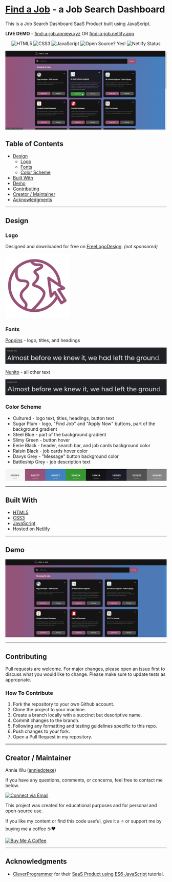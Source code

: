 # [Find a Job](https://find-a-job.anniew.xyz/) - a Job Search Dashboard

This is a Job Search Dashboard SaaS Product built using JavaScript.

**LIVE DEMO** - [find-a-job.anniew.xyz](https://find-a-job.anniew.xyz/) OR [find-a-job.netlify.app](https://find-a-job.netlify.app/)

<p align="center">
    <img alt="HTML5" src="https://img.shields.io/badge/-HTML5-E44D26?style=flat&logo=html5&logoColor=white"/>
    <img alt="CSS3" src="https://img.shields.io/badge/-CSS3-2965f1?style=flat&logo=css3&logoColor=white"/>
    <img alt="JavaScript" src="https://img.shields.io/badge/-JavaScript-F0DB4F?style=flat&logo=javascript&logoColor=white"/>
    <img alt="Open Source? Yes!" src="https://badgen.net/badge/Open%20Source%20%3F/Yes%21/blue?icon=github"/>
    <img alt="Netlify Status" src="https://api.netlify.com/api/v1/badges/a891ded1-149c-4ba6-a3dc-2a6aad1bd1f8/deploy-status"/>

</p>

<p align="center">
    <img alt="Screenshot" src="./img/screenshot.png" width="700px">
</p>

## Table of Contents

- [Design](#design)
  - [Logo](#logo)
  - [Fonts](#fonts)
  - [Color Scheme](#color-scheme)
- [Built With](#built-with)
- [Demo](#demo)
- [Contributing](#contributing)
- [Creator / Maintainer](#creator-maintainer)
- [Acknowledgments](#acknowledgments)

---

## Design

### Logo

Designed and downloaded for free on [FreeLogoDesign](https://www.freelogodesign.org/). _(not sponsored)_

<img alt="Logo" src="./img/logo.png">

### Fonts

[Poppins](https://fonts.google.com/specimen/Poppins) - logo, titles, and headings

<img alt="Font Example Screenshot" src="./img/poppins.png">

[Nunito](https://fonts.google.com/specimen/Nunito) - all other text

<img alt="Font Example Screenshot" src="./img/nunito.png">

### Color Scheme

- Cultured - logo text, titles, headings, button text
- Sugar Plum - logo, "Find Job" and "Apply Now" buttons, part of the background gradient
- Steel Blue - part of the background gradient
- Slimy Green - button hover
- Eerie Black - header, search bar, and job cards background color
- Raisin Black - job cards hover color
- Davys Grey - "Message" button background color
- Battleship Grey - job description text

<a href="https://coolors.co/f5f5f5-985277-4381c1-379634-141414-1a1b25-525252-858585"><img alt="Color Palette Screenshot" src="./img/palette.png"></a>

---

## Built With

- [HTML5](https://www.w3schools.com/html/)
- [CSS3](https://www.w3schools.com/css/)
- [JavaScript](https://www.w3schools.com/js/DEFAULT.asp)
- Hosted on [Netlify](https://www.netlify.com/)

---

## Demo

<img alt="Demo Gif" src="./img/preview.gif">

---

## Contributing

Pull requests are welcome. For major changes, please open an issue first to discuss what you would like to change. Please make sure to update tests as appropriate.

### How To Contribute

1. Fork the repository to your own Github account.
2. Clone the project to your machine.
3. Create a branch locally with a succinct but descriptive name.
4. Commit changes to the branch.
5. Following any formatting and testing guidelines specific to this repo.
6. Push changes to your fork.
7. Open a Pull Request in my repository.

---

## Creator / Maintainer

Annie Wu ([anniedotexe](https://github.com/anniedotexe))

If you have any questions, comments, or concerns, feel free to contact me below.

<p align="left">
  <a href="mailto:anniewu2303@gmail.com"> 
    <img alt="Connect via Email" src="https://img.shields.io/badge/Gmail-c14438?style=flat&logo=Gmail&logoColor=white" />
  </a>
</p>

This project was created for educational purposes and for personal and open-source use.

If you like my content or find this code useful, give it a :star: or support me by buying me a coffee :coffee::heart:

<a href="https://www.buymeacoffee.com/awu2303" target="_blank"><img src="https://www.buymeacoffee.com/assets/img/custom_images/orange_img.png" alt="Buy Me A Coffee" style="height: 41px !important;width: 174px !important;box-shadow: 0px 3px 2px 0px rgba(190, 190, 190, 0.5) !important;-webkit-box-shadow: 0px 3px 2px 0px rgba(190, 190, 190, 0.5) !important;" ></a>

---

## Acknowledgments

- [CleverProgrammer](https://www.cleverprogrammer.com/) for their [SaaS Product using ES6 JavaScript](https://www.youtube.com/watch?v=VjjZ2MaX0Ts) tutorial.
